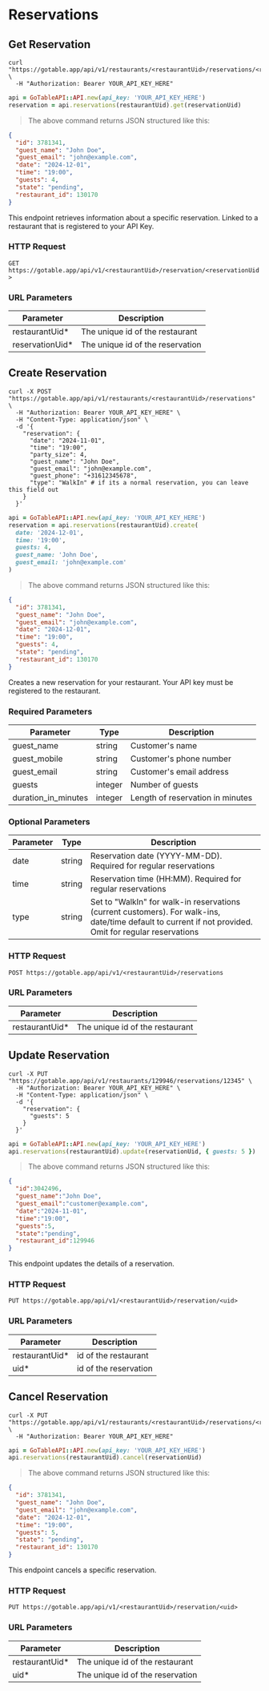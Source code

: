 # Reservations

## Get Reservation

```shell
curl "https://gotable.app/api/v1/restaurants/<restaurantUid>/reservations/<reservationUid>" \
  -H "Authorization: Bearer YOUR_API_KEY_HERE"
```

```ruby
api = GoTableAPI::API.new(api_key: 'YOUR_API_KEY_HERE')
reservation = api.reservations(restaurantUid).get(reservationUid)
```

> The above command returns JSON structured like this:

```json
{
  "id": 3781341,
  "guest_name": "John Doe",
  "guest_email": "john@example.com",
  "date": "2024-12-01",
  "time": "19:00",
  "guests": 4,
  "state": "pending",
  "restaurant_id": 130170
}
```

This endpoint retrieves information about a specific reservation. Linked to a restaurant that is registered to your API Key.

### HTTP Request

`GET https://gotable.app/api/v1/<restaurantUid>/reservation/<reservationUid>`

### URL Parameters

| Parameter        | Description                      |
| ---------------- | -------------------------------- |
| restaurantUid\*  | The unique id of the restaurant  |
| reservationUid\* | The unique id of the reservation |

## Create Reservation

```shell
curl -X POST "https://gotable.app/api/v1/restaurants/<restaurantUid>/reservations" \
  -H "Authorization: Bearer YOUR_API_KEY_HERE" \
  -H "Content-Type: application/json" \
  -d '{
    "reservation": {
      "date": "2024-11-01",
      "time": "19:00",
      "party_size": 4,
      "guest_name": "John Doe",
      "guest_email": "john@example.com",
      "guest_phone": "+31612345678",
      "type": "WalkIn" # if its a normal reservation, you can leave this field out
    }
  }'
```

```ruby
api = GoTableAPI::API.new(api_key: 'YOUR_API_KEY_HERE')
reservation = api.reservations(restaurantUid).create(
  date: '2024-12-01',
  time: '19:00',
  guests: 4,
  guest_name: 'John Doe',
  guest_email: 'john@example.com'
)
```

> The above command returns JSON structured like this:

```json
{
  "id": 3781341,
  "guest_name": "John Doe",
  "guest_email": "john@example.com",
  "date": "2024-12-01",
  "time": "19:00",
  "guests": 4,
  "state": "pending",
  "restaurant_id": 130170
}
```

Creates a new reservation for your restaurant. Your API key must be registered to the restaurant.

### Required Parameters

| Parameter | Type | Description |
|-----------|------|-------------|
| guest_name | string | Customer's name |
| guest_mobile | string | Customer's phone number |
| guest_email | string | Customer's email address |
| guests | integer | Number of guests |
| duration_in_minutes | integer | Length of reservation in minutes |

### Optional Parameters

| Parameter | Type | Description |
|-----------|------|-------------|
| date | string | Reservation date (YYYY-MM-DD). Required for regular reservations |
| time | string | Reservation time (HH:MM). Required for regular reservations |
| type | string | Set to "WalkIn" for walk-in reservations (current customers). For walk-ins, date/time default to current if not provided. Omit for regular reservations |

### HTTP Request

`POST https://gotable.app/api/v1/<restaurantUid>/reservations`

### URL Parameters

| Parameter       | Description                     |
| --------------- | ------------------------------- |
| restaurantUid\* | The unique id of the restaurant |

## Update Reservation

```shell
curl -X PUT "https://gotable.app/api/v1/restaurants/129946/reservations/12345" \
  -H "Authorization: Bearer YOUR_API_KEY_HERE" \
  -H "Content-Type: application/json" \
  -d '{
    "reservation": {
      "guests": 5
    }
  }'
```

```ruby
api = GoTableAPI::API.new(api_key: 'YOUR_API_KEY_HERE')
api.reservations(restaurantUid).update(reservationUid, { guests: 5 })
```

> The above command returns JSON structured like this:

```json
{
  "id":3042496,
  "guest_name":"John Doe",
  "guest_email":"customer@example.com",
  "date":"2024-11-01",
  "time":"19:00",
  "guests":5,
  "state":"pending",
  "restaurant_id":129946
}
```

This endpoint updates the details of a reservation.

### HTTP Request

`PUT https://gotable.app/api/v1/<restaurantUid>/reservation/<uid>`

### URL Parameters

| Parameter       | Description           |
| --------------- | --------------------- |
| restaurantUid\* | id of the restaurant  |
| uid\*           | id of the reservation |

## Cancel Reservation

```shell
curl -X PUT "https://gotable.app/api/v1/restaurants/<restaurantUid>/reservations/<reservationUid>" \
  -H "Authorization: Bearer YOUR_API_KEY_HERE"
```

```ruby
api = GoTableAPI::API.new(api_key: 'YOUR_API_KEY_HERE')
api.reservations(restaurantUid).cancel(reservationUid)
```

> The above command returns JSON structured like this:

```json
{
  "id": 3781341,
  "guest_name": "John Doe",
  "guest_email": "john@example.com",
  "date": "2024-12-01",
  "time": "19:00",
  "guests": 5,
  "state": "pending",
  "restaurant_id": 130170
}
```

This endpoint cancels a specific reservation.

### HTTP Request

`PUT https://gotable.app/api/v1/<restaurantUid>/reservation/<uid>`

### URL Parameters

| Parameter       | Description                      |
| --------------- | -------------------------------- |
| restaurantUid\* | The unique id of the restaurant  |
| uid\*           | The unique id of the reservation |